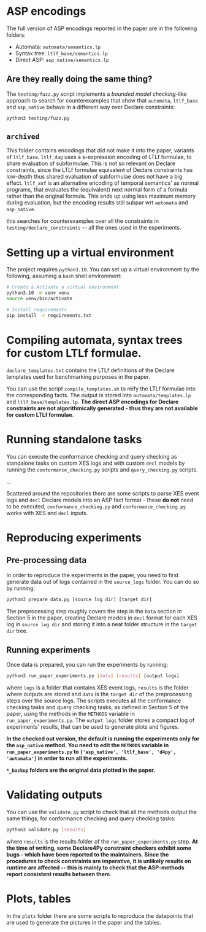 # ASP encodings
The full version of ASP encodings reported in the paper are in the following folders:

* Automata: `automata/semantics.lp`
* Syntax tree: `ltlf_base/semantics.lp`
* Direct ASP: `asp_native/semantics.lp`

## Are they really doing the same thing? 
The `testing/fuzz.py` script implements a _bounded model checking_-like approach to search for counterexamples that show that `automata`, `ltlf_base` and `asp_native` behave in a different way over Declare constraints:

```bash
python3 testing/fuzz.py
```

## `archived`
This folder contains encodings that did not make it into the paper, variants of `ltlf_base`. `ltlf_dag` uses a s-expression encoding of LTLf formulae, to share evaluation of subformulae. This is not so relevant on Declare constraints, since the LTLf formulae equivalent of Declare constraints has low-depth thus shared evaluation of subformulae does not have a big effect. `ltlf_xnf` is an alternative encoding of temporal semantics' as normal programs, that evaluates the (equivalent) next normal form of a formula rather than the original formula. This ends up using less maximum memory during evaluation, but the encoding results still subpar wrt `automata` and `asp_native`.

this searches for counterexamples over all the constraints in `testing/declare_constraints` -- all the ones used in the experiments.

# Setting up a virtual environment
The project requires `python3.10`. You can set up a virtual environment by the following, assuming a `bash` shell environment:

```bash
# Create & Activate a virtual environment
python3.10 -m venv venv
source venv/bin/activate

# Install requirements
pip install -r requirements.txt
```

# Compiling automata, syntax trees for custom LTLf formulae.
`declare_templates.txt` contains the LTLf definitions of the Declare templates used for benchmarking purposes in the paper.

You can use the script `compile_templates.sh` to reify the LTLf formulae into the corresponding facts. The output is stored into `automata/templates.lp` and `ltlf_base/templates.lp`. **The direct ASP encodings for Declare constraints are not algorithmically generated - thus they are not available for custom LTLf formulae**.

# Running standalone tasks
You can execute the conformance checking and query checking as standalone tasks on custom XES logs and with custom `decl` models by running the `conformance_checking.py` scripts and `query_checking.py` scripts. 

...

Scattered around the repositories there are some scripts to parse XES event logs and `decl` Declare models into an ASP fact format - these **do not** need to be executed, `conformance_checking.py` and `conformance_checking.py` works with XES and `decl` inputs.

# Reproducing experiments

## Pre-processing data
In order to reproduce the experiments in the paper, you need to first generate data out of logs contained in the `source_logs` folder. You can do so by running:

```bash
python3 prepare_data.py [source log dir] [target dir]
```

The preprocessing step roughly covers the step in the `Data` section in Section 5 in the paper, creating Declare models in `decl` format for each XES log in `source log dir` and storing it into a neat folder structure in the `target dir` tree.

## Running experiments
Once data is prepared, you can run the experiments by running:

```bash
python3 run_paper_experiments.py [data] [results] [output logs]
```

where `logs` is a folder that contains XES event logs, `results` is the folder where outputs are stored and `data` is the `target dir` of the preprocessing steps over the source logs. 
The scripts executes all the conformance checking tasks and query checking tasks, as defined in Section 5 of the paper, using the methods in the `METHODS` variable in `run_paper_experiments.py`.
The `output logs` folder stores a compact log of experiments' results, that can be used to generate plots and figures.

**In the checked out version, the default is running the experiments only for the `asp_native` method. You need to edit the `METHODS` variable in `run_paper_experiments.py` to `['asp_native', 'ltlf_base', 'd4py', 'automata']` in order to run all the experiments.**

**`*_backup` folders are the original data plotted in the paper.**

# Validating outputs
You can use the `validate.py` script to check that all the methods output the same things, for conformance checking and query checking tasks:

```bash
python3 validate.py [results]
``` 

where `results` is the results folder of the `run_paper_experiments.py` step. **At the time of writing, some Declare4Py constraint checkers exhibit some bugs - which have been reported to the maintainers. Since the procedures to check constraints are imperative, it is unlikely results on runtime are affected -- this is mainly to check that the ASP-methods report consistent results between them**.

# Plots, tables
In the `plots` folder there are some scripts to reproduce the datapoints that are used to generate the pictures in the paper and the tables.
